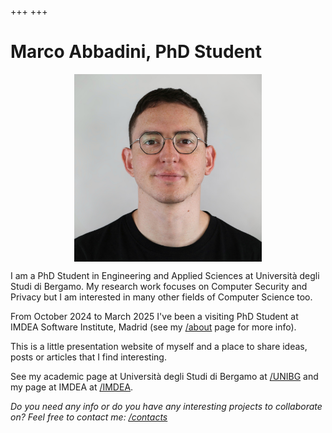 +++
+++
# Marco Abbadini, PhD Student

<img alt="Marco Abbadini photo" src="marco.abbadini-squared.jpg" style="margin-left:auto; margin-right:auto; display:block; width:300px;">

I am a PhD Student in Engineering and Applied Sciences at Università degli Studi di Bergamo. My research work focuses on Computer Security and Privacy but I am interested in many other fields of Computer Science too. 

From October 2024 to March 2025 I've been a visiting PhD Student at IMDEA Software Institute, Madrid (see my [/about](/about) page for more info).

This is a little presentation website of myself and a place to share ideas, posts or articles that I find interesting.

See my academic page at Università degli Studi di Bergamo at [/UNIBG](https://cs.unibg.it/abbadini) and my page at IMDEA at [/IMDEA](https://software.imdea.org/people/marco.abbadini/).

_Do you need any info or do you have any interesting projects to collaborate on? Feel free to contact me: [/contacts](/contacts)_
